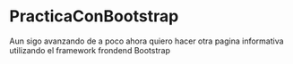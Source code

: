 # PracticaConBootstrap

  Aun sigo avanzando de a poco ahora quiero hacer otra pagina informativa utilizando el framework frondend Bootstrap

